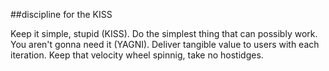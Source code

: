 ##discipline for the KISS

Keep it simple, stupid (KISS). Do the simplest thing that can possibly work. You aren't gonna need it (YAGNI). Deliver tangible value to users with each iteration. Keep that velocity wheel spinnig, take no hostidges.



